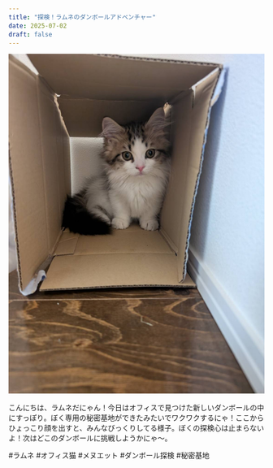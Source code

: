 ```yaml
---
title: "探検！ラムネのダンボールアドベンチャー"
date: 2025-07-02
draft: false
---
```


![今日のぼく](/images/cat-2025-07-30T12-21-29.jpg)

こんにちは、ラムネだにゃん！今日はオフィスで見つけた新しいダンボールの中にすっぽり。ぼく専用の秘密基地ができたみたいでワクワクするにゃ！ここからひょっこり顔を出すと、みんなびっくりしてる様子。ぼくの探検心は止まらないよ！次はどこのダンボールに挑戦しようかにゃ〜。

#ラムネ #オフィス猫 #メヌエット #ダンボール探検 #秘密基地